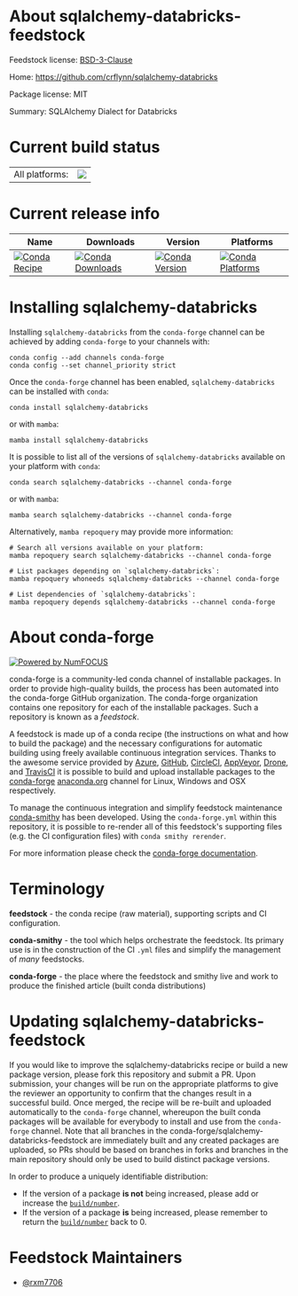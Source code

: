 About sqlalchemy-databricks-feedstock
=====================================

Feedstock license: [BSD-3-Clause](https://github.com/conda-forge/sqlalchemy-databricks-feedstock/blob/main/LICENSE.txt)

Home: https://github.com/crflynn/sqlalchemy-databricks

Package license: MIT

Summary: SQLAlchemy Dialect for Databricks

Current build status
====================


<table><tr><td>All platforms:</td>
    <td>
      <a href="https://dev.azure.com/conda-forge/feedstock-builds/_build/latest?definitionId=18295&branchName=main">
        <img src="https://dev.azure.com/conda-forge/feedstock-builds/_apis/build/status/sqlalchemy-databricks-feedstock?branchName=main">
      </a>
    </td>
  </tr>
</table>

Current release info
====================

| Name | Downloads | Version | Platforms |
| --- | --- | --- | --- |
| [![Conda Recipe](https://img.shields.io/badge/recipe-sqlalchemy--databricks-green.svg)](https://anaconda.org/conda-forge/sqlalchemy-databricks) | [![Conda Downloads](https://img.shields.io/conda/dn/conda-forge/sqlalchemy-databricks.svg)](https://anaconda.org/conda-forge/sqlalchemy-databricks) | [![Conda Version](https://img.shields.io/conda/vn/conda-forge/sqlalchemy-databricks.svg)](https://anaconda.org/conda-forge/sqlalchemy-databricks) | [![Conda Platforms](https://img.shields.io/conda/pn/conda-forge/sqlalchemy-databricks.svg)](https://anaconda.org/conda-forge/sqlalchemy-databricks) |

Installing sqlalchemy-databricks
================================

Installing `sqlalchemy-databricks` from the `conda-forge` channel can be achieved by adding `conda-forge` to your channels with:

```
conda config --add channels conda-forge
conda config --set channel_priority strict
```

Once the `conda-forge` channel has been enabled, `sqlalchemy-databricks` can be installed with `conda`:

```
conda install sqlalchemy-databricks
```

or with `mamba`:

```
mamba install sqlalchemy-databricks
```

It is possible to list all of the versions of `sqlalchemy-databricks` available on your platform with `conda`:

```
conda search sqlalchemy-databricks --channel conda-forge
```

or with `mamba`:

```
mamba search sqlalchemy-databricks --channel conda-forge
```

Alternatively, `mamba repoquery` may provide more information:

```
# Search all versions available on your platform:
mamba repoquery search sqlalchemy-databricks --channel conda-forge

# List packages depending on `sqlalchemy-databricks`:
mamba repoquery whoneeds sqlalchemy-databricks --channel conda-forge

# List dependencies of `sqlalchemy-databricks`:
mamba repoquery depends sqlalchemy-databricks --channel conda-forge
```


About conda-forge
=================

[![Powered by
NumFOCUS](https://img.shields.io/badge/powered%20by-NumFOCUS-orange.svg?style=flat&colorA=E1523D&colorB=007D8A)](https://numfocus.org)

conda-forge is a community-led conda channel of installable packages.
In order to provide high-quality builds, the process has been automated into the
conda-forge GitHub organization. The conda-forge organization contains one repository
for each of the installable packages. Such a repository is known as a *feedstock*.

A feedstock is made up of a conda recipe (the instructions on what and how to build
the package) and the necessary configurations for automatic building using freely
available continuous integration services. Thanks to the awesome service provided by
[Azure](https://azure.microsoft.com/en-us/services/devops/), [GitHub](https://github.com/),
[CircleCI](https://circleci.com/), [AppVeyor](https://www.appveyor.com/),
[Drone](https://cloud.drone.io/welcome), and [TravisCI](https://travis-ci.com/)
it is possible to build and upload installable packages to the
[conda-forge](https://anaconda.org/conda-forge) [anaconda.org](https://anaconda.org/)
channel for Linux, Windows and OSX respectively.

To manage the continuous integration and simplify feedstock maintenance
[conda-smithy](https://github.com/conda-forge/conda-smithy) has been developed.
Using the ``conda-forge.yml`` within this repository, it is possible to re-render all of
this feedstock's supporting files (e.g. the CI configuration files) with ``conda smithy rerender``.

For more information please check the [conda-forge documentation](https://conda-forge.org/docs/).

Terminology
===========

**feedstock** - the conda recipe (raw material), supporting scripts and CI configuration.

**conda-smithy** - the tool which helps orchestrate the feedstock.
                   Its primary use is in the construction of the CI ``.yml`` files
                   and simplify the management of *many* feedstocks.

**conda-forge** - the place where the feedstock and smithy live and work to
                  produce the finished article (built conda distributions)


Updating sqlalchemy-databricks-feedstock
========================================

If you would like to improve the sqlalchemy-databricks recipe or build a new
package version, please fork this repository and submit a PR. Upon submission,
your changes will be run on the appropriate platforms to give the reviewer an
opportunity to confirm that the changes result in a successful build. Once
merged, the recipe will be re-built and uploaded automatically to the
`conda-forge` channel, whereupon the built conda packages will be available for
everybody to install and use from the `conda-forge` channel.
Note that all branches in the conda-forge/sqlalchemy-databricks-feedstock are
immediately built and any created packages are uploaded, so PRs should be based
on branches in forks and branches in the main repository should only be used to
build distinct package versions.

In order to produce a uniquely identifiable distribution:
 * If the version of a package **is not** being increased, please add or increase
   the [``build/number``](https://docs.conda.io/projects/conda-build/en/latest/resources/define-metadata.html#build-number-and-string).
 * If the version of a package **is** being increased, please remember to return
   the [``build/number``](https://docs.conda.io/projects/conda-build/en/latest/resources/define-metadata.html#build-number-and-string)
   back to 0.

Feedstock Maintainers
=====================

* [@rxm7706](https://github.com/rxm7706/)


